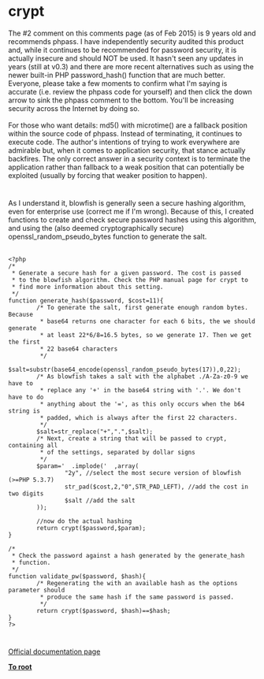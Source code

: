 # crypt



The #2 comment on this comments page (as of Feb 2015) is 9 years old and recommends phpass.  I have independently security audited this product and, while it continues to be recommended for password security, it is actually insecure and should NOT be used.  It hasn&apos;t seen any updates in years (still at v0.3) and there are more recent alternatives such as using the newer built-in PHP password_hash() function that are much better.  Everyone, please take a few moments to confirm what I&apos;m saying is accurate (i.e. review the phpass code for yourself) and then click the down arrow to sink the phpass comment to the bottom.  You&apos;ll be increasing security across the Internet by doing so.<br><br>For those who want details:  md5() with microtime() are a fallback position within the source code of phpass.  Instead of terminating, it continues to execute code.  The author&apos;s intentions of trying to work everywhere are admirable but, when it comes to application security, that stance actually backfires.  The only correct answer in a security context is to terminate the application rather than fallback to a weak position that can potentially be exploited (usually by forcing that weaker position to happen).  

#

As I understand it, blowfish is generally seen a secure hashing algorithm, even for enterprise use (correct me if I&apos;m wrong). Because of this, I created functions to create and check secure password hashes using this algorithm, and using the (also deemed cryptographically secure) openssl_random_pseudo_bytes function to generate the salt.<br><br>

```
<?php
/*
 * Generate a secure hash for a given password. The cost is passed
 * to the blowfish algorithm. Check the PHP manual page for crypt to
 * find more information about this setting.
 */
function generate_hash($password, $cost=11){
        /* To generate the salt, first generate enough random bytes. Because
         * base64 returns one character for each 6 bits, the we should generate
         * at least 22*6/8=16.5 bytes, so we generate 17. Then we get the first
         * 22 base64 characters
         */
        $salt=substr(base64_encode(openssl_random_pseudo_bytes(17)),0,22);
        /* As blowfish takes a salt with the alphabet ./A-Za-z0-9 we have to
         * replace any '+' in the base64 string with '.'. We don't have to do
         * anything about the '=', as this only occurs when the b64 string is
         * padded, which is always after the first 22 characters.
         */
        $salt=str_replace("+",".",$salt);
        /* Next, create a string that will be passed to crypt, containing all
         * of the settings, separated by dollar signs
         */
        $param='  .implode('  ,array(
                "2y", //select the most secure version of blowfish (>=PHP 5.3.7)
                str_pad($cost,2,"0",STR_PAD_LEFT), //add the cost in two digits
                $salt //add the salt
        ));
       
        //now do the actual hashing
        return crypt($password,$param);
}
 
/*
 * Check the password against a hash generated by the generate_hash
 * function.
 */
function validate_pw($password, $hash){
        /* Regenerating the with an available hash as the options parameter should
         * produce the same hash if the same password is passed.
         */
        return crypt($password, $hash)==$hash;
}
?>
```
  

#

[Official documentation page](https://www.php.net/manual/en/function.crypt.php)

**[To root](/README.md)**